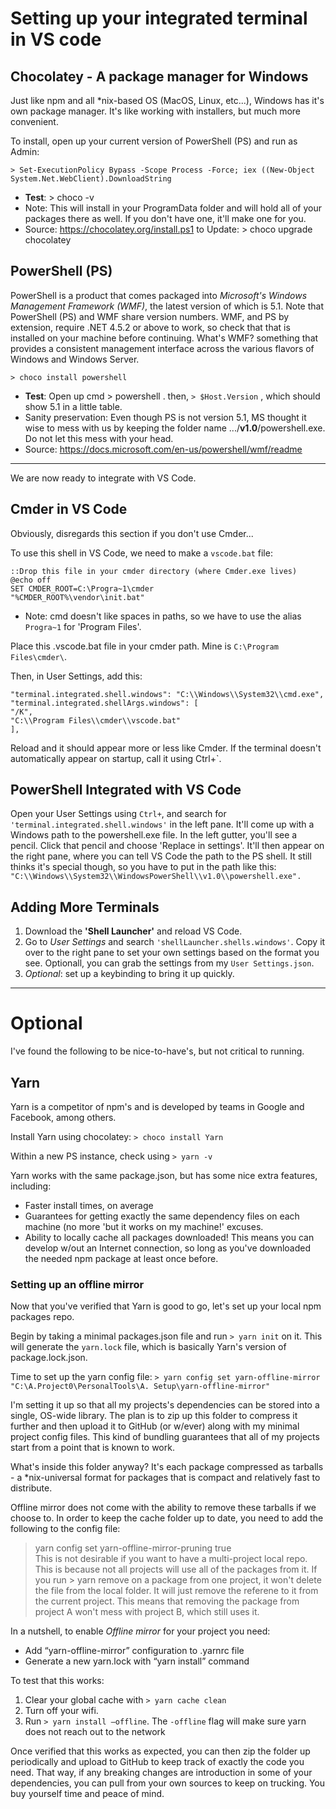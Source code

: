 # Setting up your integrated terminal in VS code

## Chocolatey - A package manager for Windows

Just like npm and all \*nix-based OS (MacOS, Linux, etc...), Windows has it's own package manager. It's like working with installers, but much more convenient.

To install, open up your current version of PowerShell (PS) and run as Admin:

`> Set-ExecutionPolicy Bypass -Scope Process -Force; iex ((New-Object System.Net.WebClient).DownloadString`

* **Test**: > choco -v
* Note: This will install in your ProgramData folder and will hold all of your packages there as well. If you don't have one, it'll make one for you.
* Source: https://chocolatey.org/install.ps1
  to Update: > choco upgrade chocolatey

## PowerShell (PS)

PowerShell is a product that comes packaged into _Microsoft's Windows Management Framework (WMF)_, the latest version of which is 5.1. Note that PowerShell (PS) and WMF share version numbers. WMF, and PS by extension, require .NET 4.5.2 or above to work, so check that that is installed on your machine before continuing. What's WMF? something that provides a consistent management interface across the various flavors of Windows and Windows Server.

`> choco install powershell`

* **Test**: Open up cmd > powershell . then, `> $Host.Version` , which should show 5.1 in a little table.
* Sanity preservation: Even though PS is not version 5.1, MS thought it wise to mess with us by keeping the folder name .../**v1.0**/powershell.exe. Do not let this mess with your head.
* Source: https://docs.microsoft.com/en-us/powershell/wmf/readme

---

We are now ready to integrate with VS Code.

## Cmder in VS Code

Obviously, disregards this section if you don't use Cmder...

To use this shell in VS Code, we need to make a `vscode.bat` file:

```
::Drop this file in your cmder directory (where Cmder.exe lives)
@echo off
SET CMDER_ROOT=C:\Progra~1\cmder
"%CMDER_ROOT%\vendor\init.bat"
```

* Note: cmd doesn't like spaces in paths, so we have to use the alias `Progra~1` for 'Program Files'.

Place this .vscode.bat file in your cmder path. Mine is `C:\Program Files\cmder\`.

Then, in User Settings, add this:

```
"terminal.integrated.shell.windows": "C:\\Windows\\System32\\cmd.exe",
"terminal.integrated.shellArgs.windows": [
"/K",
"C:\\Program Files\\cmder\\vscode.bat"
],
```

Reload and it should appear more or less like Cmder. If the terminal doesn't automatically appear on startup, call it using Ctrl+`.

## PowerShell Integrated with VS Code

Open your User Settings using `Ctrl+`, and search for `'terminal.integrated.shell.windows'` in the left pane. It'll come up with a Windows path to the powershell.exe file. In the left gutter, you'll see a pencil. Click that pencil and choose 'Replace in settings'. It'll then appear on the right pane, where you can tell VS Code the path to the PS shell. It still thinks it's special though, so you have to put in the path like this: `"C:\\Windows\\System32\\WindowsPowerShell\\v1.0\\powershell.exe".`

## Adding More Terminals

1. Download the **'Shell Launcher'** and reload VS Code.
2. Go to _User Settings_ and search `'shellLauncher.shells.windows'`. Copy it over to the right pane to set your own settings based on the format you see. Optionall, you can grab the settings from my `User Settings.json`.
3. _Optional_: set up a keybinding to bring it up quickly.

---

# Optional

I've found the following to be nice-to-have's, but not critical to running.

## Yarn

Yarn is a competitor of npm's and is developed by teams in Google and Facebook, among others.

Install Yarn using chocolatey:
`> choco install Yarn`

Within a new PS instance, check using `> yarn -v`

Yarn works with the same package.json, but has some nice extra features, including:

* Faster install times, on average
* Guarantees for getting exactly the same dependency files on each machine (no more 'but it works on my machine!' excuses.
* Ability to locally cache all packages downloaded! This means you can develop w/out an Internet connection, so long as you've downloaded the needed npm package at least once before.

### Setting up an offline mirror

Now that you've verified that Yarn is good to go, let's set up your local npm packages repo.

Begin by taking a minimal packages.json file and run `> yarn init` on it. This will generate the `yarn.lock` file, which is basically Yarn's version of package.lock.json.

Time to set up the yarn config file:
`> yarn config set yarn-offline-mirror "C:\A.Project0\PersonalTools\A. Setup\yarn-offline-mirror"`

I'm setting it up so that all my projects's dependencies can be stored into a single, OS-wide library. The plan is to zip up this folder to compress it further and then upload it to GitHub (or w/ever) along with my minimal project config files. This kind of bundling guarantees that all of my projects start from a point that is known to work.

What's inside this folder anyway? It's each package compressed as tarballs - a \*nix-universal format for packages that is compact and relatively fast to distribute.

Offline mirror does not come with the ability to remove these tarballs if we choose to. In order to keep the cache folder up to date, you need to add the following to the config file:

> yarn config set yarn-offline-mirror-pruning true\
> This is not desirable if you want to have a multi-project local repo. This is because not all
> projects will use all of the packages from it. If you run > yarn remove on a package from one
> project, it won't delete the file from the local folder. It will just remove the referene to it from
> the current project. This means that removing the package from project A won't mess with project
> B, which still uses it.

In a nutshell, to enable _Offline mirror_ for your project you need:

* Add “yarn-offline-mirror” configuration to .yarnrc file
* Generate a new yarn.lock with “yarn install” command

To test that this works:

1. Clear your global cache with `> yarn cache clean`
2. Turn off your wifi.
3. Run `> yarn install –offline`. The `-offline` flag will make sure yarn does not reach out to the network

Once verified that this works as expected, you can then zip the folder up periodically and
upload to GitHub to keep track of exactly the code you need. That way, if any breaking changes
are introduction in some of your dependencies, you can pull from your own sources to keep on trucking. You buy yourself time and peace of mind.
